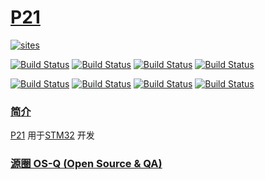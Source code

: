 ﻿# [P21](https://github.com/OS-Q/P21)

[![sites](http://182.61.61.133/link/resources/OSQ.png)](http://www.OS-Q.com)

[![Build Status](https://github.com/OS-Q/P21/workflows/macos/badge.svg)](https://github.com/OS-Q/P21/actions/workflows/macos.yml)
[![Build Status](https://github.com/OS-Q/P21/workflows/ubuntu/badge.svg)](https://github.com/OS-Q/P21/actions/workflows/ubuntu.yml)
[![Build Status](https://github.com/OS-Q/P21/workflows/windows/badge.svg)](https://github.com/OS-Q/P21/actions/workflows/windows.yml)
[![Build Status](https://github.com/OS-Q/P21/workflows/PlatformIO/badge.svg)](https://github.com/OS-Q/P21/actions/workflows/platformio.yml)

[![Build Status](https://travis-ci.com/OS-Q/P21.svg?branch=master)](https://travis-ci.com/OS-Q/P21)
[![Build Status](https://ci.appveyor.com/api/projects/status/3n82nq856e58o89g?svg=true)](https://ci.appveyor.com/project/Qitas/p21)
[![Build Status](https://cloud.drone.io/api/badges/OS-Q/P21/status.svg)](https://cloud.drone.io/OS-Q/P21)
[![Build Status](https://circleci.com/gh/OS-Q/P21.svg?style=svg)](https://circleci.com/gh/OS-Q/P21)

### [简介](https://github.com/OS-Q/P21/wiki)

[P21](https://github.com/OS-Q/P21) 用于[STM32](https://www.st.com/zh/microcontrollers-microprocessors/stm32-32-bit-arm-cortex-mcus.html) 开发

### [源圈 OS-Q (Open Source & QA) ](http://www.OS-Q.com)
